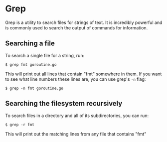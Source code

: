 # Grep
Grep is a utility to search files for strings of text. It is incredibly powerful
and is commonly used to search the output of commands for information.

## Searching a file
To search a single file for a string, run:
```
$ grep fmt goroutine.go
```
This will print out all lines that contain "fmt" somewhere in them.
If you want to see what line numbers these lines are, you can use grep's `-n`
flag:
```
$ grep -n fmt goroutine.go
```

## Searching the filesystem recursively 
To search files in a directory and all of its subdirectories, you can run:
```
$ grep -r fmt
```
This will print out the matching lines from any file that contains "fmt"
